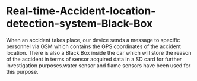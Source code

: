# Real-time-Accident-location-detection-system-Black-Box
 When an accident takes place, our device sends a message to specific personnel via GSM which contains the GPS coordinates of the accident location.
 There is also a Black Box inside the car which will store the reason of the accident in terms of sensor acquired data in a SD card for further investigation purposes.water sensor and flame sensors have been used for this purpose.
